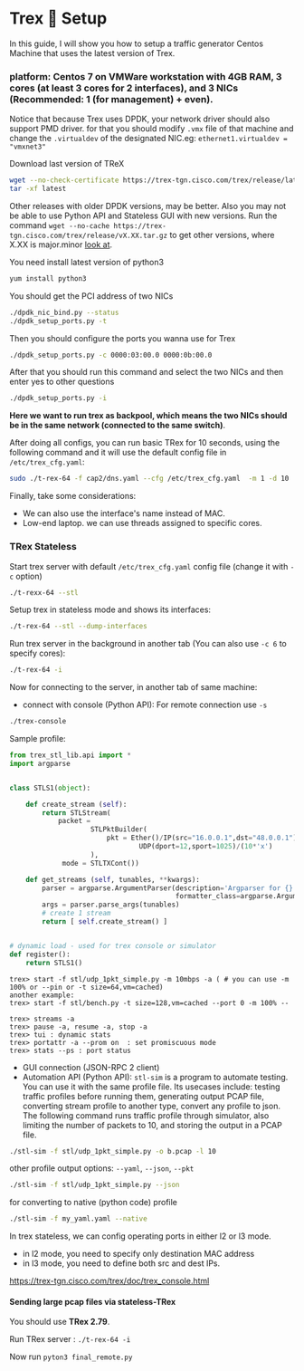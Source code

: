 # Trex 🦖 Setup

In this guide, I will show you how to setup a traffic generator Centos Machine that uses the latest version of Trex.

### platform: Centos 7 on VMWare workstation with 4GB RAM, 3 cores (at least 3 cores for 2 interfaces), and 3 NICs (Recommended: 1 (for management) + even).


Notice that because Trex uses DPDK, your network driver should also support PMD driver. for that you should modify `.vmx` file of that machine and change the `.virtualdev` of the designated NIC.eg: `ethernet1.virtualdev = "vmxnet3"`

Download last version  of TReX
```bash
wget --no-check-certificate https://trex-tgn.cisco.com/trex/release/latest
tar -xf latest
```
Other releases with older DPDK versions, may be better. Also you may not be able to use Python API and Stateless GUI with new versions. Run the command `wget --no-cache https://trex-tgn.cisco.com/trex/release/vX.XX.tar.gz` to get other versions, where X.XX is major.minor [look at](https://trex-tgn.cisco.com/trex/doc/release_notes.html).

You need install latest version of python3
```bash
yum install python3
```
You should get the PCI address of two NICs
```bash
./dpdk_nic_bind.py --status
./dpdk_setup_ports.py -t
```
Then you should configure the ports you wanna use for Trex
```bash
./dpdk_setup_ports.py -c 0000:03:00.0 0000:0b:00.0
```
After that you should run this command and select the two NICs and then enter yes to other questions
```bash
./dpdk_setup_ports.py -i
```
**Here we want to run trex as backpool, which means the two NICs should be in the same network (connected to the same switch)**.

After doing all configs, you can run basic TRex for 10 seconds, using the following command and it will use the default config file in `/etc/trex_cfg.yaml`:
```bash
sudo ./t-rex-64 -f cap2/dns.yaml --cfg /etc/trex_cfg.yaml  -m 1 -d 10
```
Finally, take some considerations:
 - We can also use the interface's name instead of MAC.
 - Low-end laptop. we can use threads assigned to specific cores.

### TRex Stateless
Start trex server with default `/etc/trex_cfg.yaml` config file (change it with `-c` option)
```bash
./t-rexx-64 --stl
```
Setup trex in stateless mode and shows its interfaces:
```bash
./t-rex-64 --stl --dump-interfaces
```
Run trex server in the background in another tab (You can also use `-c 6` to specify cores):
```bash
./t-rex-64 -i
```
Now for connecting to the server, in another tab of same machine:
- connect with console (Python API):
  For remote connection use `-s`
```bash
./trex-console
```
Sample profile:
```python
from trex_stl_lib.api import *
import argparse


class STLS1(object):

    def create_stream (self):
        return STLStream( 
            packet = 
                    STLPktBuilder(
                        pkt = Ether()/IP(src="16.0.0.1",dst="48.0.0.1")/
                                UDP(dport=12,sport=1025)/(10*'x')
                    ),
             mode = STLTXCont())

    def get_streams (self, tunables, **kwargs):
        parser = argparse.ArgumentParser(description='Argparser for {}'.format(os.path.basename(__file__)), 
                                         formatter_class=argparse.ArgumentDefaultsHelpFormatter)
        args = parser.parse_args(tunables)
        # create 1 stream 
        return [ self.create_stream() ]


# dynamic load - used for trex console or simulator
def register():
    return STLS1()
```

```
trex> start -f stl/udp_1pkt_simple.py -m 10mbps -a ( # you can use -m 100% or --pin or -t size=64,vm=cached)
another example:
trex> start -f stl/bench.py -t size=128,vm=cached --port 0 -m 100% --

trex> streams -a
trex> pause -a, resume -a, stop -a
trex> tui : dynamic stats
trex> portattr -a --prom on  : set promiscuous mode
trex> stats --ps : port status
```
- GUI connection (JSON-RPC 2 client) 
- Automation API (Python API):
`stl-sim` is a program to automate testing. You can use it with the same profile file. Its usecases include: testing traffic profiles before running them, generating output PCAP file, converting stream profile to another type, convert any profile to json. The following command runs traffic profile through simulator, also limiting the number of packets to 10, and storing the output in a PCAP file.
```bash
./stl-sim -f stl/udp_1pkt_simple.py -o b.pcap -l 10
```
other profile output options: `--yaml`, `--json`, `--pkt`
```bash
./stl-sim -f stl/udp_1pkt_simple.py --json
```
for converting to native (python code) profile
```bash
./stl-sim -f my_yaml.yaml --native
```
In trex stateless, we can config operating ports in either l2 or l3 mode.
- in l2 mode, you need to specify only destination MAC address
- in l3 mode, you need to define both src and dest IPs.

https://trex-tgn.cisco.com/trex/doc/trex_console.html
#### Sending large pcap files via stateless-TRex
You should use **TRex 2.79**.

Run TRex server : `./t-rex-64 -i`

Now run `pyton3 final_remote.py`
